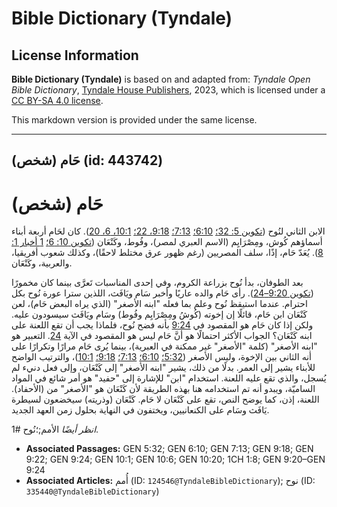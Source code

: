 # Bible Dictionary (Tyndale)

## License Information

**Bible Dictionary (Tyndale)** is based on and adapted from: _Tyndale Open Bible Dictionary_, [Tyndale House Publishers](https://tyndaleopenresources.com/), 2023, which is licensed under a [CC BY-SA 4.0 license](https://creativecommons.org/licenses/by-sa/4.0/legalcode.en).

This markdown version is provided under the same license.



--------------------------------

## حَام (شخص) (id: 443742)

حَام (شخص)
==========

الابن الثاني لنُوح ([تكوين 5: 32؛](https://ref.ly/Gen5:32) [6:10؛](https://ref.ly/Gen6:10) [7:13؛](https://ref.ly/Gen7:13) [9:18، 22؛](https://ref.ly/Gen9:18,Gen9:22) [10:1، 6، 20](https://ref.ly/Gen10:1,Gen10:6,Gen10:20)). كان لحَام أربعة أبناء أسماؤهم كُوش، ومِصْرَايِم (الاسم العبري لمصر)، وفُوط، وكَنْعَان ([تكوين 10: 6؛](https://ref.ly/Gen10:6) [1 أخبار 1: 8](https://ref.ly/1Chr1:8)). يُعَدّ حَام، إذًا، سلف المصريين (رغم ظهور عرق مختلط لاحقًا)، وكذلك شعوب أفريقيا، والعربية، وكَنْعَان.

بعد الطوفان، بدأ نُوح بزراعة الكروم، وفي إحدى المناسبات تَعرَّى بينما كان مخمورًا ([تكوين 9:20–24](https://ref.ly/Gen9:20-Gen9:24)). رأى حَام والده عاريًا وأخبر سَام ويَافَث، اللذين سترا عورة نُوح بكل احترام. عندما استيقظ نُوح وعلم بما فعله "ابنه الأصغر" (الذي يراه البعض حَام)، لعن كَنْعَان ابن حَام، قائلًا إن إخوته (كُوشُ ومِصْرَايِم وفُوط) وسَام ويَافَث سيسودون عليه. ولكن إذا كان حَام هو المقصود في [9:24](https://ref.ly/Gen9:24) بأنه فضح نُوح، فلماذا يجب أن تقع اللعنة على ابنه كَنْعَان؟ الجواب الأكثر احتمالًا هو أنَّ حَام ليس هو المقصود في الآية [24](https://ref.ly/Gen9:24). التعبير هو "ابنه الأصغر" (كلمة "الأصغر" غير ممكنة في العبرية)، بينما يُرى حَام مرارًا وتكرارًا على أنه الثاني بين الإخوة، وليس الأصغر ([5:32؛](https://ref.ly/Gen5:32) [6:10؛](https://ref.ly/Gen6:10) [7:13؛](https://ref.ly/Gen7:13) [9:18؛](https://ref.ly/Gen9:18) [10:1](https://ref.ly/Gen10:1))، والترتيب الواضح للأبناء يشير إلى العمر. بدلًا من ذلك، يشير "ابنه الأصغر" إلى كَنْعَان، وإلى فعل دنيء لم يُسجل، والذي تقع عليه اللعنة. استخدام "ابن" للإشارة إلى "حفيد" هو أمر شائع في المواد الساميّة، ويبدو أنه تم استخدامه هنا بهذه الطريقة لأن كَنْعَان هو "الأصغر" من (الأحفاد). اللعنة، إذن، كما يوضح النص، تقع على كَنْعَان لا حَام. كَنْعَان (وذريته) سيخضعون لسيطرة يَافَث وسَام على الكنعانيين، ويختفون في النهاية بحلول زمن العهد الجديد.

*انظر أيضًا* الأمم;؛نُوح \#1.

* **Associated Passages:** GEN 5:32; GEN 6:10; GEN 7:13; GEN 9:18; GEN 9:22; GEN 9:24; GEN 10:1; GEN 10:6; GEN 10:20; 1CH 1:8; GEN 9:20–GEN 9:24
* **Associated Articles:** أُمم (ID: `124546@TyndaleBibleDictionary`); نوح (ID: `335440@TyndaleBibleDictionary`)

